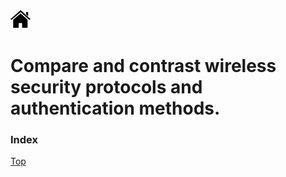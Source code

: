 [![Home](/img/home.jpg)](Readme.md)


# Compare and contrast wireless security protocols and authentication methods.
### Index 



[Top](#Index)

